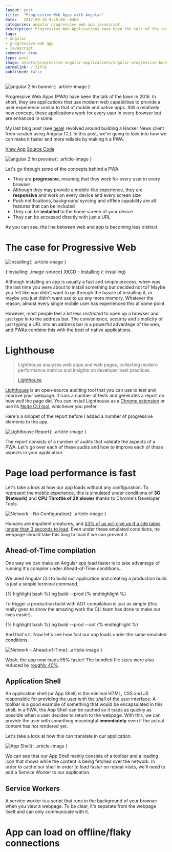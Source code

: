 ```yaml
---
layout: post
title:  "Progressive Web Apps with Angular"
date:   2017-09-16 9:20:00 -0400
categories: angular progressive web app javascript
description: Progressive Web Applications have been the talk of the town in the past few months. In short, they use modern web capabilities to provide a user experience similar to that of mobile apps. Still a relatively new concept, these applications work for every user in every browser but are enhanced in modern browsers...
tags:
- angular
- progressive web app
- javascript
comments: true
type: post
image: assets/progressive-angular-applications/angular-progressive-banner.png
permalink: /:title
published: false
---
```

![angular 2 hn banner](assets/progressive-angular-applications/angular-progressive-banner.png "Progressive Angular"){: .article-image }

Progressive Web Apps (PWA) have been the talk of the town in 2016. In short, they are applications that use modern web capabilities to provide a user experience similar to that of mobile and native apps. Still a relatively new concept, these applications work for every user in every browser but are enhanced in some.

My last blog post (see [here](http://houssein.me/angular2-hacker-news)) revolved around building a Hacker News client from scratch using Angular CLI. In this post, we're going to look into how we can make it faster and more reliable by making it a PWA.

<div class="button-center">
  <a class="blog-button" href="https://angular2-hn.firebaseapp.com/">View App</a>
  <a class="blog-button" href="https://github.com/hdjirdeh/angular2-hn">Source Code</a>
</div>

![angular 2 hn preview](assets/progressive-angular-applications/angular2-hn-mobile.png "Angular 2 HN Preview"){: .article-image }

Let's go through some of the concepts behind a PWA.

* They are **progressive**, meaning that they work for every user in every browser
* Although they may provide a mobile-like experience, they are **responsive** and work on every device and every screen size
* Push notifications, background syncing and offline capability are all features that can be included
* They can be **installed** to the home screen of your device
* They can be accessed directly with just a URL

As you can see, the line between web and app is becoming less distinct.

The case for Progressive Web
==================
![installing](assets/progressive-angular-applications/xkcd-installing.png){: .article-image }

{:installing: .image-source}
[XKCD - Installing](http://xkcd.com/1367/)
{: installing}

Although installing an app is usually a fast and simple process, when was the last time you were about to install something but decided not to? Maybe you felt like you didn't want to go through the hassle of installing it, or maybe you just didn't want use to up any more memory. Whatever the reason, almost every single mobile user has experienced this at some point.

However, most people feel a lot less *restricted* to open up a browser and just type in to the address bar. The convenience, security and simplicity of just typing a URL into an address bar is a powerful advantage of the web, and PWAs combine this with the best of native applications.

Lighthouse
==================
<blockquote>
  <p>Lighthouse analyzes web apps and web pages, collecting modern performance metrics and insights on developer best practices.</p>
  <footer><a href="https://github.com/GoogleChrome/lighthouse">Lighthouse</a></footer>
</blockquote>

[Lighthouse](https://github.com/GoogleChrome/lighthouse) is an open-source auditing tool that you can use to test and improve your webpage. It runs a number of tests and generates a report on how well the page did. You can install Lighthouse as a [Chrome extension](https://github.com/GoogleChrome/lighthouse#install-chrome-extension) or use its [Node CLI tool](https://github.com/GoogleChrome/lighthouse#install-cli-), whichever you prefer.

Here's a snippet of the report before I added a number of progressive elements to the app.

![Lighthouse Report](assets/progressive-angular-applications/lighthouse-before.png){: .article-image }

The report consists of a number of audits that validate the aspects of a PWA. Let's go over each of these audits and how to improve each of these aspects in your application.

Page load performance is fast
==================
Let's take a look at how our app loads without any configuration. To represent the mobile experience, this is simulated under conditions of **3G (Network)** and **CPU Throttle of 2X slower** thanks to Chrome's Developer Tools.

![Network - No Configuration](assets/progressive-angular-applications/network-first.png){: .article-image }

Humans are impatient creatures, and [53% of us will give up if a site takes longer than 3 seconds to load](https://developers.google.com/web/progressive-web-apps/#fast). Even under these emulated conditions, no webpage should take this long to load if we can prevent it.

Ahead-of-Time compilation
-
One way we can make an Angular app load faster is to take advantage of running it's compiler under Ahead-of-Time conditions...

We used Angular CLI to build our application and creating a production build is just a simple terminal command.

{% highlight bash %}
ng build --prod
{% endhighlight %}

To trigger a production build with AOT compilation is just as simple (this really goes to show the amazing work the CLI team has done to make our lives easier).

{% highlight bash %}
ng build --prod --aot
{% endhighlight %}

And that's it. Now let's see how fast our app loads under the same emulated conditions.

![Network - Ahead-of-Time](assets/progressive-angular-applications/network-aot.png){: .article-image }

Woah, the app now loads 55% faster! The bundled file sizes were also reduced by [roughly 40%](https://twitter.com/beeman_nl/status/808180209719582720).

Application Shell
-
An application shell (or App Shell) is the minimal HTML, CSS and JS responsible for providing the user with the *shell* of the user interface. A toolbar is a good example of something that would be encapsulated in this shell. In a PWA, the App Shell can be cached so it loads as quickly as possible when a user decides to return to the webpage. With this, we can provide the user with something meaningful **immediately** even if the actual content has not rendered yet.

Let's take a look at how this can translate in our application.

![App Shell](assets/progressive-angular-applications/app-shell-content.png){: .article-image }

We can see that our App Shell mainly consists of a toolbar and a loading icon that shows while the content is being fetched over the network. In order to cache our shell in order to load faster on repeat visits, we'll need to add a Service Worker to our application.

Service Workers
-
A service worker is a script that runs in the background of your browser when you view a webpage. To be clear, it's separate from the webpage itself and can only communicate with it.

App can load on offline/flaky connections
==================
